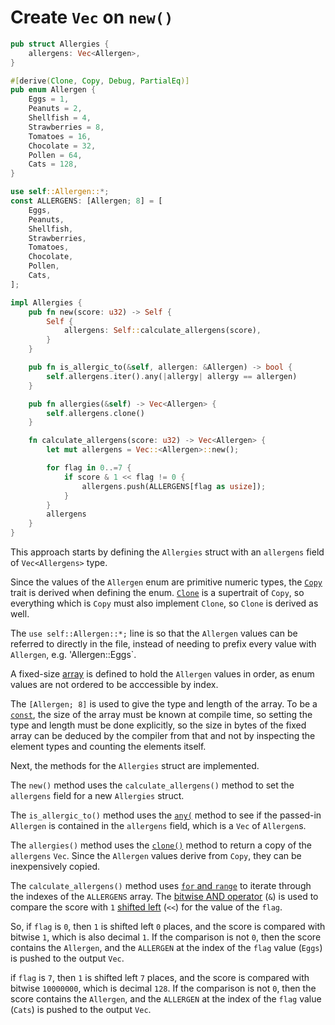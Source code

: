 # Create `Vec` on `new()`

```rust
pub struct Allergies {
    allergens: Vec<Allergen>,
}

#[derive(Clone, Copy, Debug, PartialEq)]
pub enum Allergen {
    Eggs = 1,
    Peanuts = 2,
    Shellfish = 4,
    Strawberries = 8,
    Tomatoes = 16,
    Chocolate = 32,
    Pollen = 64,
    Cats = 128,
}

use self::Allergen::*;
const ALLERGENS: [Allergen; 8] = [
    Eggs,
    Peanuts,
    Shellfish,
    Strawberries,
    Tomatoes,
    Chocolate,
    Pollen,
    Cats,
];

impl Allergies {
    pub fn new(score: u32) -> Self {
        Self {
            allergens: Self::calculate_allergens(score),
        }
    }

    pub fn is_allergic_to(&self, allergen: &Allergen) -> bool {
        self.allergens.iter().any(|allergy| allergy == allergen)
    }

    pub fn allergies(&self) -> Vec<Allergen> {
        self.allergens.clone()
    }

    fn calculate_allergens(score: u32) -> Vec<Allergen> {
        let mut allergens = Vec::<Allergen>::new();

        for flag in 0..=7 {
            if score & 1 << flag != 0 {
                allergens.push(ALLERGENS[flag as usize]);
            }
        }
        allergens
    }
}
```

This approach starts by defining the `Allergies` struct with an `allergens` field of `Vec<Allergens>` type.

Since the values of the `Allergen` enum are primitive numeric types, the [`Copy`][copy] trait is derived when defining the enum.
[`Clone`][clone] is a supertrait of `Copy`, so everything which is `Copy` must also implement `Clone`, so `Clone` is derived as well.

The `use self::Allergen::*;` line is so that the `Allergen` values can be referred to directly in the file,
instead of needing to prefix every value with `Allergen`, e.g. 'Allergen::Eggs`.

A fixed-size [array][array] is defined to hold the `Allergen` values in order, as enum values are not ordered to be acccessible by index.

The `[Allergen; 8]` is used to give the type and length of the array.
To be a [`const`][const], the size of the array must be known at compile time, so setting the type and length must be done explicitly,
so the size in bytes of the fixed array can be deduced by the compiler from that and not by inspecting the element types and counting
the elements itself.

Next, the methods for the `Allergies` struct are implemented.

The `new()` method uses the `calculate_allergens()` method to set the `allergens` field for a new `Allergies` struct.

The `is_allergic_to()` method uses the [`any(`][any] method to see if the passed-in `Allergen` is contained in the `allergens`
field, which is a `Vec` of `Allergen`s.

The `allergies()` method uses the [`clone()`][clone-method] method to return a copy of the `allergens` `Vec`.
Since the `Allergen` values derive from `Copy`, they can be inexpensively copied.

The `calculate_allergens()` method uses [`for` and `range`][for-and-range] to iterate through the indexes of the `ALLERGENS` array.
The [bitwise AND operator][bitand] (`&`) is used to compare the score with `1` [shifted left][shl] (`<<`) for the value of the `flag`.

So, if `flag` is `0`, then `1` is shifted left `0` places, and the score is compared with bitwise `1`, which is also decimal `1`.
If the comparison is not `0`, then the score contains the `Allergen`, and the `ALLERGEN` at the index of the `flag` value (`Eggs`) is pushed
to the output `Vec`.

if `flag` is `7`, then `1` is shifted left `7` places, and the score is compared with bitwise `10000000`, which is decimal `128`.
If the comparison is not `0`, then the score contains the `Allergen`, and the `ALLERGEN` at the index of the `flag` value (`Cats`) is pushed
to the output `Vec`.

[copy]: https://doc.rust-lang.org/std/marker/trait.Copy.html
[clone]: https://doc.rust-lang.org/std/clone/trait.Clone.html
[array]: https://doc.rust-lang.org/std/primitive.array.html
[const]: https://doc.rust-lang.org/std/keyword.const.html
[any]: https://doc.rust-lang.org/std/iter/trait.Iterator.html#method.any
[clone-method]: https://doc.rust-lang.org/std/clone/trait.Clone.html#tymethod.clone
[for-and-range]: https://doc.rust-lang.org/rust-by-example/flow_control/for.html
[bitand]: https://doc.rust-lang.org/std/ops/trait.BitAnd.html
[shl]: https://doc.rust-lang.org/std/ops/trait.Shl.html
